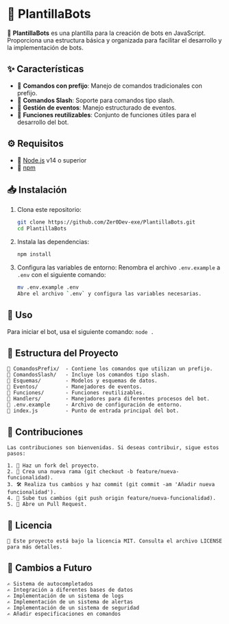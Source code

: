 # 🤖 PlantillaBots

🚀 **PlantillaBots** es una plantilla para la creación de bots en JavaScript. Proporciona una estructura básica y organizada para facilitar el desarrollo y la implementación de bots.

## ✨ Características

- 🔹 **Comandos con prefijo**: Manejo de comandos tradicionales con prefijo.
- 🔹 **Comandos Slash**: Soporte para comandos tipo slash.
- 🔹 **Gestión de eventos**: Manejo estructurado de eventos.
- 🔹 **Funciones reutilizables**: Conjunto de funciones útiles para el desarrollo del bot.

## ⚙️ Requisitos

- 📌 [Node.js](https://nodejs.org/) v14 o superior
- 📌 [npm](https://www.npmjs.com/)

## 📥 Instalación

1. Clona este repositorio:

   ```bash
   git clone https://github.com/Zer0Dev-exe/PlantillaBots.git
   cd PlantillaBots
   ```

2. Instala las dependencias:
   ```bash
   npm install
   ```

3. Configura las variables de entorno:
    Renombra el archivo `.env.example` a `.env` con el siguiente comando:
    ```bash
    mv .env.example .env
    Abre el archivo `.env` y configura las variables necesarias.
    ```


## 🚀 Uso
Para iniciar el bot, usa el siguiente comando:
    ```
    node .
    ```

## 📂 Estructura del Proyecto
    📁 ComandosPrefix/  - Contiene los comandos que utilizan un prefijo.  
    📁 ComandosSlash/   - Incluye los comandos tipo slash.  
    📁 Esquemas/        - Modelos y esquemas de datos.  
    📁 Eventos/         - Manejadores de eventos.  
    📁 Funciones/       - Funciones reutilizables.  
    📁 Handlers/        - Manejadores para diferentes procesos del bot.  
    🔑 .env.example     - Archivo de configuración de entorno.
    📄 index.js         - Punto de entrada principal del bot.  

## 🤝 Contribuciones
    Las contribuciones son bienvenidas. Si deseas contribuir, sigue estos pasos:

    1. 🍴 Haz un fork del proyecto.
    2. 🌱 Crea una nueva rama (git checkout -b feature/nueva-funcionalidad).
    3. 🛠️ Realiza tus cambios y haz commit (git commit -am 'Añadir nueva funcionalidad').
    4. 🚀 Sube tus cambios (git push origin feature/nueva-funcionalidad).
    5. 🔄 Abre un Pull Request.

## 📜 Licencia
    📄 Este proyecto está bajo la licencia MIT. Consulta el archivo LICENSE para más detalles.

## 🤔 Cambios a Futuro 
    ✍️ Sistema de autocompletados
    ✍️ Integración a diferentes bases de datos
    ✍️ Implementación de un sistema de logs
    ✍️ Implementación de un sistema de alertas
    ✍️ Implementación de un sistema de seguridad
    ✍️ Añadir especificaciones en comandos